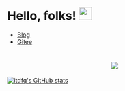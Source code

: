 # Hello, folks! <img src="https://raw.githubusercontent.com/MartinHeinz/MartinHeinz/master/wave.gif" width="30px">

* [Blog](https://itdfq.com)
* [Gitee](https://gitee.com/godchin)

<h1 align="center">
  <a href="https://sunguoqi.com/">
    <img src="https://itdfq.com?lines=console.log(study%20hard%20and%20make%20progress%20every%20day);好好学习,天天向上!&center=true&size=27">
  </a>
</h1>


[![itdfq's GitHub stats](https://github-readme-stats.vercel.app/api?username=itdfq&show_icons=true&theme=tokyonight)](https://github.com/anuraghazra/github-readme-stats)

